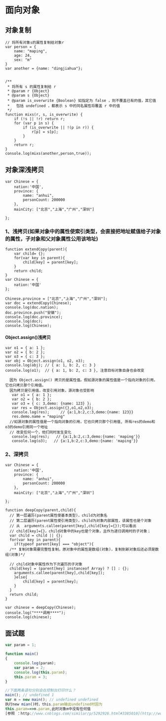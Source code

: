 # 面向对象
## 对象复制 	
	// 将所有对象s的属性复制给对象r
    var person = {
        name: "maping",
        age: 24,
        sex: "m"
    }
    var another = {name: "dingjiahua"};


    /**
     * 将所有 s 的属性复制给 r
     * @param r {Object}
     * @param s {Object}
     * @param is_overwrite {Boolean} 如指定为 false ，则不覆盖已有的值，其它值
     *   包括 undefined ，都表示 s 中的同名属性将覆盖 r 中的值
     */
    function mixs(r, s, is_overwrite) { 
        if (!s || !r) return r;
        for (var p in s) {
            if (is_overwrite || !(p in r)) {
                r[p] = s[p];
            }
        }
        return r;
    }
    console.log(mixs(another,person,true));

## 对象深浅拷贝
    var Chinese = {
        nation:'中国',
        province: {
        	name: "anhui",
        	personCount: 200000
        },
        mainCity: ["北京","上海","广州","深圳"]

    };

### 1、浅拷贝(如果对象中的属性使索引类型，会直接把地址赋值给子对象的属性，子对象和父对象属性公用该地址)

    function extendCopy(parent){
        var child= {};
        for(var key in parent){
            child[key] = parent[key];
        }      
        return child;
    }
    var Chinese = {
        nation:'中国'
    };

    Chinese.province = ["北京","上海","广州","深圳"];
    var doc = extendCopy(Chinese);
    console.log(doc.nation);
    doc.province.push("安徽");
    console.log(doc.province);
    console.log(doc);
    console.log(Chinese);

#### Object.assign()浅拷贝
	var o1 = { a: 1 };
    var o2 = { b: 2 };
	var o3 = { c: 3 };
	var obj = Object.assign(o1, o2, o3);
	console.log(obj); // { a: 1, b: 2, c: 3 }
	console.log(o1);  // { a: 1, b: 2, c: 3 }, 注意目标对象自身也会改变

      因为 Object.assign() 拷贝的是属性值。假如源对象的属性值是一个指向对象的引用，它也只拷贝那个引用值。
      因为拷贝是引用值，改变引用对象，源对象也受影响
       var o1 = { a: 1 };
	   var o2 = { b: 2 };
	   var o3 = { c: 3,demo: {name: 123} };
	   var res = Object.assign({},o1,o2,o3);
	   console.log(res);     // {a:1,b:2,c:3,demo:{name: 123}}
	   res.demo.name = "maping"
	  //如源对象的属性值是一个指向对象的引用，它也只拷贝那个引用值, 所有res的demo和 o3的demo引用同一个地址
	  // 改变任何一个，他们同时发生变化
	   console.log(res);   // {a:1,b:2,c:3,demo:{name: 'maping'}}
	   console.log(o3);   // {a:1,b:2,c:3,demo:{name: 'maping'}}

### 2、深拷贝

    var Chinese = {
        nation:'中国',
        province: {
        	name: "anhui",
        	personCount: 200000
        },
        mainCity: ["北京","上海","广州","深圳"]

    };

	function deepCopy(parent,child){
	  // 第一层遍历(parent属性使基本类型)，child为对象名
	  // 第二层遍历(parent属性使引用类型)，child为对象内部属性，该属性也是个对象
	  // 从	arguments.callee(parent[key],child[key]={});可以看出
	  // child[key]={}，child对象中的key也是个对象，且作为递归调用时的子对象；
	  var child = child || {};
	  for(var key in parent){
	  	if(typeof parent[key] === "object"){
      /** 复制对象需要完整性复制，原对象中的属性是数组(对象)，复制到新对象后还必须是数组(对象)*/

      // child对象中属性作为下次遍历的子对象  
      child[key] = (parent[key] instanceof Array) ? [] : {};  
    	arguments.callee(parent[key],child[key]);
	  	}else{
	  		child[key] = parent[key];
	  	}
	  }
	  return child;
	}
	
	var chinese = deepCopy(Chinese);
	console.log("****调用****");
	console.log(chinese);
## 面试题
```javascript
var param = 1;

function main()
{    
    console.log(param);
    var param = 2;
    console.log(this.param);
    this.param = 3;
}

//下面两条语句分别会在控制台打印什么？
main(); // undefined 1
var m = new main(); // undefined undefined
执行new mian()时，this.param输出undefined时因为
this.param==>m.param,此时对象m中没有任何值
[参照 ：http://www.cnblogs.com/similar/p/5292926.html#3385010](http://www.cnblogs.com/similar/p/5292926.html#3385010)
```
